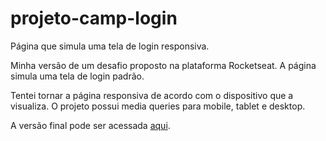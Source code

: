 # projeto-camp-login
 Página que simula uma tela de login responsiva.
 
 Minha versão de um desafio proposto na plataforma Rocketseat. A página simula uma tela de login padrão. 

Tentei tornar a página responsiva de acordo com o dispositivo que a visualiza. O projeto possui media queries para mobile, tablet e desktop.

A versão final pode ser acessada <a href="luizfernandolpp.github.io/projeto-campo-login/">aqui</a>.
